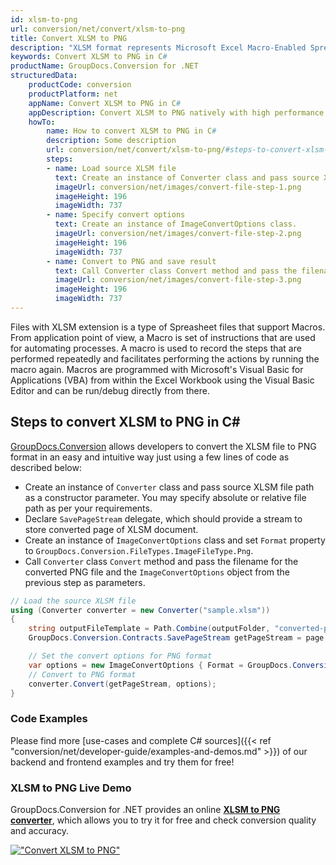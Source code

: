 ```yaml
---
id: xlsm-to-png
url: conversion/net/convert/xlsm-to-png
title: Convert XLSM to PNG
description: "XLSM format represents Microsoft Excel Macro-Enabled Spreadsheet with .xlsm extension. Learn how to convert XLSM to PNG file programmatically in C# language using GroupDocs.Conversion for .NET library."
keywords: Convert XLSM to PNG in C#
productName: GroupDocs.Conversion for .NET
structuredData:
    productCode: conversion
    productPlatform: net
    appName: Convert XLSM to PNG in C#
    appDescription: Convert XLSM to PNG natively with high performance using C# language and server side GroupDocs.Conversion for .NET APIs, without the use of any software like Microsoft or Open Office.
    howTo:
        name: How to convert XLSM to PNG in C# 
        description: Some description
        url: conversion/net/convert/xlsm-to-png/#steps-to-convert-xlsm-to-png-in-c
        steps:
        - name: Load source XLSM file 
          text: Create an instance of Converter class and pass source XLSM file path as a constructor parameter. You may specify absolute or relative file path as per your requirements. 
          imageUrl: conversion/net/images/convert-file-step-1.png
          imageHeight: 196
          imageWidth: 737
        - name: Specify convert options 
          text: Create an instance of ImageConvertOptions class.
          imageUrl: conversion/net/images/convert-file-step-2.png
          imageHeight: 196
          imageWidth: 737
        - name: Convert to PNG and save result 
          text: Call Converter class Convert method and pass the filename for the converted HTML file and the ImageConvertOptions object from the previous step as parameters.
          imageUrl: conversion/net/images/convert-file-step-3.png
          imageHeight: 196
          imageWidth: 737
---
```


Files with XLSM extension is a type of Spreasheet files that support Macros. From application point of view, a Macro is set of instructions that are used for automating processes. A macro is used to record the steps that are performed repeatedly and facilitates performing the actions by running the macro again. Macros are programmed with Microsoft's Visual Basic for Applications (VBA) from within the Excel Workbook using the Visual Basic Editor and can be run/debug directly from there.

## Steps to convert XLSM to PNG in C#

[GroupDocs.Conversion](https://products.groupdocs.com/conversion/net) allows developers to convert the XLSM file to PNG format in an easy and intuitive way just using a few lines of code as described below:

* Create an instance of `Converter` class and pass source XLSM file path as a constructor parameter. You may specify absolute or relative file path as per your requirements. 
* Declare `SavePageStream` delegate, which should provide a stream to store converted page of XLSM document.
* Create an instance of `ImageConvertOptions` class and set `Format` property to `GroupDocs.Conversion.FileTypes.ImageFileType.Png`.
* Call `Converter` class `Convert` method and pass the filename for the converted PNG file and the `ImageConvertOptions` object from the previous step as parameters.

```csharp
// Load the source XLSM file
using (Converter converter = new Converter("sample.xlsm"))
{
    string outputFileTemplate = Path.Combine(outputFolder, "converted-page-{0}.png");
    GroupDocs.Conversion.Contracts.SavePageStream getPageStream = page => new FileStream(string.Format(outputFileTemplate, page), FileMode.Create);

    // Set the convert options for PNG format
    var options = new ImageConvertOptions { Format = GroupDocs.Conversion.FileTypes.ImageFileType.Png };   
    // Convert to PNG format
    converter.Convert(getPageStream, options);
}
```

### Code Examples

Please find more [use-cases and complete C# sources]({{< ref "conversion/net/developer-guide/examples-and-demos.md" >}}) of our backend and frontend examples and try them for free!

### XLSM to PNG Live Demo

GroupDocs.Conversion for .NET provides an online [**XLSM to PNG converter**](https://products.groupdocs.app/conversion/xlsm-to-png), which allows you to try it for free and check conversion quality and accuracy.

[!["Convert XLSM to PNG"](conversion/net/images/convert-to-png/convert-xlsm-to-png.png)](https://products.groupdocs.app/conversion/xlsm-to-png)